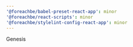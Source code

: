 ```yaml
---
'@foreachbe/babel-preset-react-app': minor
'@foreachbe/react-scripts': minor
'@foreachbe/stylelint-config-react-app': minor
---
```


Genesis
